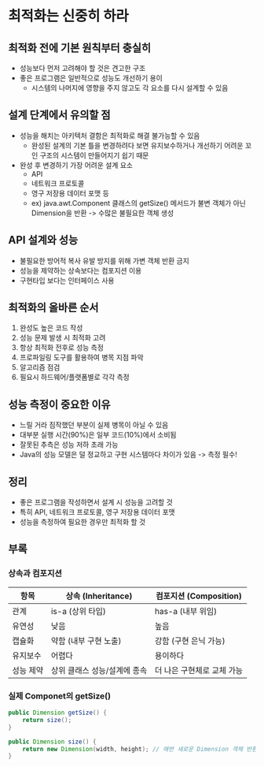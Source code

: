 # 최적화는 신중히 하라
## 최적화 전에 기본 원칙부터 충실히
- 성능보다 먼저 고려해야 할 것은 견고한 구조
- 좋은 프로그램은 일반적으로 성능도 개선하기 용이
  - 시스템의 나머지에 영향을 주지 않고도 각 요소를 다시 설계할 수 있음
## 설계 단계에서 유의할 점
- 성능을 해치는 아키텍처 결함은 최적화로 해결 불가능할 수 있음
  - 완성된 설계의 기본 틀을 변경하려다 보면 유지보수하거나 개선하기 어려운 꼬인 구조의 시스템이 만들어지기 쉽기 때문
- 완성 후 변경하기 가장 어려운 설계 요소
  - API
  - 네트워크 프로토콜
  - 영구 저장용 데이터 포맷 등
  - ex) java.awt.Component 클래스의 getSize() 메서드가 불변 객체가 아닌 Dimension을 반환 -> 수많은 불필요한 객체 생성
## API 설계와 성능
- 불필요한 방어적 복사 유발 방지를 위해 가변 객체 반환 금지
- 성능을 제약하는 상속보다는 컴포지션 이용
- 구현타입 보다는 인터페이스 사용
## 최적화의 올바른 순서
1. 완성도 높은 코드 작성
2. 성능 문제 발생 시 최적화 고려
3. 항상 최적화 전후로 성능 측정
4. 프로파일링 도구를 활용하여 병목 지점 파악
5. 알고리즘 점검
6. 필요시 하드웨어/플랫폼별로 각각 측정
## 성능 측정이 중요한 이유
- 느릴 거라 짐작했던 부분이 실제 병목이 아닐 수 있음
- 대부분 실행 시간(90%)은 일부 코드(10%)에서 소비됨
- 잘못된 추측은 성능 저하 초래 가능
- Java의 성능 모델은 덜 정교하고 구현 시스템마다 차이가 있음 -> 측정 필수!
## 정리
- 좋은 프로그램을 작성하면서 설계 시 성능을 고려할 것
- 특히 API, 네트워크 프로토콜, 영구 저장용 데이터 포맷
- 성능을 측정하여 필요한 경우만 최적화 할 것
## 부록
### 상속과 컴포지션
| 항목 | 상속 (Inheritance) | 컴포지션 (Composition) |
|--------|------|----------|
관계 | is-a (상위 타입) | has-a (내부 위임)
유연성 | 낮음 | 높음
캡슐화 | 약함 (내부 구현 노출) | 강함 (구현 은닉 가능)
유지보수 | 어렵다 | 용이하다
성능 제약 | 상위 클래스 성능/설계에 종속 | 더 나은 구현체로 교체 가능
### 실제 Componet의 getSize()
```java
public Dimension getSize() {
    return size();
}

public Dimension size() {
    return new Dimension(width, height); // 매번 새로운 Dimension 객체 반환
}
```
